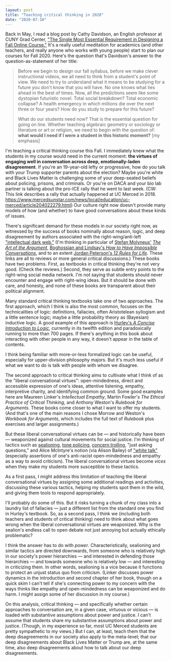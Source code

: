 ```yaml
---
layout: post
title: "Teaching critical thinking in 2020"
date: "2020-07-10"
---
```


Back in May, I read a blog post by Cathy Davidson, an English professor at CUNY Grad Center, ["The Single Most Essential Requirement in Designing a Fall Online Course."](https://www.hastac.org/blogs/cathy-davidson/2020/05/11/single-most-essential-requirement-designing-fall-online-course)  It's a really useful meditation for academics (and other teachers, and really anyone who works with young people) start to plan our courses for Fall 2020.  Here's the question that's Davidson's answer to the question-as-statement of her title:  

> Before we begin to design our fall syllabus, before we make clever instructional videos, we all need to think from a student's point of view.  We need to try to understand what it means to be studying for a future you don't know that you will have. No one knows what lies ahead in the best of times. Now, all the predictions seem like some dystopian futuristic novel. Total social breakdown? Total economic collapse? A health emergency in which millions die over the next three or four years? How do you study to prepare for this future?
> 
> What do our students need now?  That is the essential question for going on line.  Whether teaching algebraic geometry or sociology or literature or art or religion, we need to begin with the question of: **what would I need if I were a student in this historic moment?** [my emphasis]

I'm teaching a critical thinking course this Fall.  I immediately knew what the students in my course would need in the current moment:  **the virtues of engaging well in conversation across deep, emotionally-laden disagreement**.  If you're an 19-year-old lefty or progressive, how do you talk with your Trump supporter parents about the election?  Maybe you're white and Black Lives Matter is challenging some of your deep-seated beliefs about policing, prisons, and criminals.  Or you're on DACA and your bio lab partner is talking about the pro-ICE rally that he went to last week.  (CW: This link describes a rally that actually happened at UC Merced in 2018.  <https://www.mercedsunstar.com/news/local/education/uc-merced/article204022279.html>)  Our culture right now doesn't provide many models of how (and whether) to have good conversations about these kinds of issues.  

There's significant demand for these models in our society right now, as witnessed by the success of books nominally about reason, logic, and deep disagreement by authors associated with the right-wing/anti-left ["intellectual dark web."](https://en.wikipedia.org/wiki/Intellectual_dark_web)  (I'm thinking in particular of [Stefan Molyneux'](https://medium.com/@cianchartier/a-review-of-stefan-molyneuxs-the-art-of-the-argument-2c1c83fa7802) [*The Art of the Argument*](https://freethoughtblogs.com/pharyngula/2017/09/05/barely-an-argument-a-review-of-the-art-of-the-argument-western-civilizations-last-stand-by-stefan-molyneux/), [Boghossian and Lindsay's *How to Have Impossible Conversations*](https://arcdigital.media/the-political-pick-up-artists-6bcece72bb92), and to an extent [Jordan Peterson's *12 Rules for Life*](https://www.currentaffairs.org/2018/03/the-intellectual-we-deserve).  These links are all to reviews or more general critical discussions.)  These books have two problems.  First, as textbooks in critical thinking they're not very good.  (Check the reviews.)  Second, they serve as subtle entry points to the right-wing social media network.  I'm not saying that students should never encounter and engage with right-wing ideas.  But it should be done with care, and honesty, and none of these books are transparent about their political alignment.  

Many standard critical thinking textbooks take one of two approaches.  The first approach, which I think is also the most common, focuses on the technicalities of logic:  definitions, fallacies, often Aristotelean syllogism and a little sentence logic; maybe a little probability theory as (Bayesian) inductive logic.  A good example of this approach is [Hurley's *A Concise Introduction to Logic*](https://www.google.com/books/edition/A_Concise_Introduction_to_Logic/qGBQAwAAQBAJ), currently in its twelfth edition and paradoxically running to more than 700 pages.  If there's anything in this book about interacting with other people in any way, it doesn't appear in the table of contents.  

I think being familiar with more-or-less formalized logic can be useful, especially for upper-division philosophy majors.  But it's much less useful if what we want to do is talk with people with whom we disagree.  

The second approach to critical thinking aims to cultivate what I think of as the "liberal conversational virtues": open-mindedness, direct and accessible expression of one's ideas, attentive listening, empathy, interpretive charity, and identifying common ground.  Some good examples here are Maureen Linker's *Intellectual Empathy*, Martin Fowler's *The Ethical Practice of Critical Thinking*, and Anthony Weston's *Rulebook for Arguments*.  These books come closer to what I want to offer my students.  (And that's one of the main reasons I chose Morrow and Weston's *Workbook for Arguments*, which includes the full text of *Rulebook* plus exercises and larger assignments.)  

But these liberal conversational virtues can be — and historically have been — weaponized against cultural movements for social justice.  I'm thinking of tactics such as [sealioning](https://en.wikipedia.org/wiki/Sealioning), [tone policing](https://en.wikipedia.org/wiki/Tone_policing), [concern trolling](https://en.wikipedia.org/wiki/Internet_troll#Concern_troll), "just asking questions," and Alice McIntyre's notion (via Alison Bailey) of ["white talk"](https://philpapers.org/rec/BAIWTA) (especially assertions of one's anti-racist open-mindedness and empathy as a way to avoid criticism).  The liberal conversational virtues become *vices* when they make my students more susceptible to these tactics.  

As a first pass, I might address this limitation of teaching the liberal conversational virtues by assigning some additional readings and activities, discussing these various tactics, helping my students spot them in the wild, and giving them tools to respond appropriately.  

I'll probably do some of this.  But it risks turning a chunk of my class into a laundry list of fallacies — just a different list from the standard one you find in Hurley's textbook.  So, as a second pass, I think we (including both teachers and students of critical thinking) need to think about what goes wrong when the liberal conversational virtues are weaponized.  Why is the sealion's endless call to open debate not just annoying but actually ethically problematic?  

I think the answer has to do with *power*.  Characteristically, sealioning and similar tactics are directed downwards, from someone who is relatively high in our society's power hierarchies — and interested in defending those hierarchies — and towards someone who is relatively low — and interesting in criticizing them.  In other words, sealioning is a vice because it functions to protect an unjust status quo from criticism.  (Linker discusses power dynamics in the introduction and second chapter of her book, though on a quick skim I can't tell if she's connecting power to my concern with the ways thinks like empathy and open-mindedness can be weaponized and do harm.  I might assign some of her discussion in my course.)  

On this analysis, critical thinking — and specifically whether certain approaches to conversation are, in a given case, virtuous or vicious — is loaded with substantive assumptions about power and justice.  I can't assume that students share my substantive assumptions about power and justice.  (Though, in my experience so far, most UC Merced students are pretty sympathetic to my views.)  But I can, at least, teach them that the deep disagreements in our society also apply to the meta-level; that our deep disagreements about Black Lives Matter or Trump are, at the same time, also deep disagreements about how to talk about our deep disagreements.  




